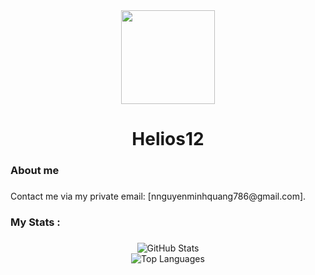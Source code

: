 <div align="center">
  <img height="150" src="https://media3.giphy.com/media/v1.Y2lkPTc5MGI3NjExNHFhMG4ycHh6cDBhZ3E4cXpncDRzdHRnNWI4czJqeXdtYjJtN243MiZlcD12MV9pbnRlcm5hbF9naWZfYnlfaWQmY3Q9Zw/OTrmVdfjYB0Z7yepBP/giphy.gif"  />
</div>

###

<h1 align="center">Helios12</h1>

###

<h3 align="left">About me</h3>

###

<p align="left">
  Contact me via my private email: [nnguyenminhquang786@gmail.com].
</p>

###

<h3 align="left">My Stats :</h3>

###

<div align="center">
  <img src="https://github-readme-stats.vercel.app/api?username=Whiteknight12&show_icons=true&theme=light&hide_border=false&include_all_commits=true&count_private=true" alt="GitHub Stats" />
  <br/>
  <img src="https://github-readme-stats.vercel.app/api/top-langs/?username=Whiteknight12&layout=compact&theme=light&hide_border=false&langs_count=8" alt="Top Languages" />
</div>

###
